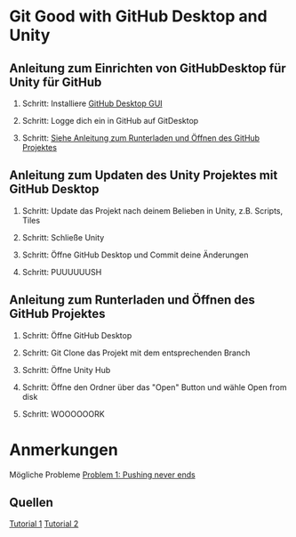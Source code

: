# Git Good with GitHub Desktop and Unity
## Anleitung zum Einrichten von GitHubDesktop für Unity für GitHub

1. Schritt: 
  Installiere [GitHub Desktop GUI](https://desktop.github.com/)
 
2. Schritt: 
  Logge dich ein in GitHub auf GitDesktop

3. Schritt: 
  [Siehe Anleitung zum Runterladen und Öffnen des GitHub Projektes](#Anleitung-zum-Runterladen-und-Öffnen-des-GitHub-Projektes)



## Anleitung zum Updaten des Unity Projektes mit GitHub Desktop

1. Schritt:
  Update das Projekt nach deinem Belieben in Unity, z.B. Scripts, Tiles

2. Schritt:
  Schließe Unity

3. Schritt:
  Öffne GitHub Desktop und Commit deine Änderungen

4. Schritt:
  PUUUUUUSH

## Anleitung zum Runterladen und Öffnen des GitHub Projektes

1. Schritt:
  Öffne GitHub Desktop

2. Schritt:
  Git Clone das Projekt mit dem entsprechenden Branch

3. Schritt:
  Öffne Unity Hub

4. Schritt:
  Öffne den Ordner über das "Open" Button und wähle Open from disk

5. Schritt:
  WOOOOOORK
  

# Anmerkungen
Mögliche Probleme
[Problem 1: Pushing never ends](https://github.com/desktop/desktop/issues/14331#issuecomment-1308575748)

## Quellen

[Tutorial 1](https://unityatscale.com/unity-version-control-guide/how-to-setup-unity-project-on-github/)
[Tutorial 2](https://thoughtbot.com/blog/how-to-git-with-unity)
